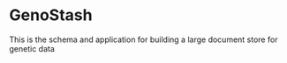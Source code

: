 # GenoStash
This is the schema and application for building a large document store for genetic data
